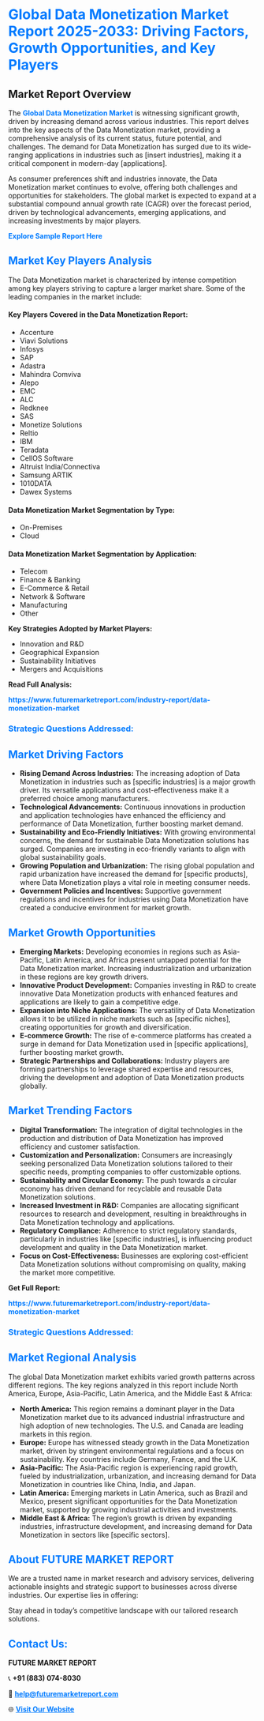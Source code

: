 <h1 style="color: #007BFF;">Global Data Monetization Market Report 2025-2033: Driving Factors, Growth Opportunities, and Key Players</h1>

<section id="overview">
<h2>Market Report Overview</h2>
<p>The <a href="https://www.futuremarketreport.com/industry-report/data-monetization-market" style="color: #007BFF; text-decoration: none;"><strong>Global Data Monetization Market</strong></a> is witnessing significant growth, driven by increasing demand across various industries. This report delves into the key aspects of the Data Monetization market, providing a comprehensive analysis of its current status, future potential, and challenges. The demand for Data Monetization has surged due to its wide-ranging applications in industries such as [insert industries], making it a critical component in modern-day [applications].</p>
<p>As consumer preferences shift and industries innovate, the Data Monetization market continues to evolve, offering both challenges and opportunities for stakeholders. The global market is expected to expand at a substantial compound annual growth rate (CAGR) over the forecast period, driven by technological advancements, emerging applications, and increasing investments by major players.</p>
</section>

<section id="overview">
<p><a href="https://www.futuremarketreport.com/request-sample/reportId=105975" style="color: #007BFF; text-decoration: none;"><strong>Explore Sample Report Here</strong></a></p>
</section>

<section id="key-players">
<h2 style="color: #007BFF;">Market Key Players Analysis</h2>
<p>The Data Monetization market is characterized by intense competition among key players striving to capture a larger market share. Some of the leading companies in the market include:</p>
<h4>Key Players Covered in the Data Monetization Report:</h4>
<ul><li>Accenture</li><li>Viavi Solutions</li><li>Infosys</li><li>SAP</li><li>Adastra</li><li>Mahindra Comviva</li><li>Alepo</li><li>EMC</li><li>ALC</li><li>Redknee</li><li>SAS</li><li>Monetize Solutions</li><li>Reltio</li><li>IBM</li><li>Teradata</li><li>CellOS Software</li><li>Altruist India/Connectiva</li><li>Samsung ARTIK</li><li>1010DATA</li><li>Dawex Systems</li></ul>
<h4>Data Monetization Market Segmentation by Type:</h4>
<ul><li>On-Premises</li><li>Cloud</li></ul>

<h4>Data Monetization Market Segmentation by Application:</h4>
<ul><li>Telecom</li><li>Finance &amp; Banking</li><li>E-Commerce &amp; Retail</li><li>Network &amp; Software</li><li>Manufacturing</li><li>Other</li></ul>
<p><strong>Key Strategies Adopted by Market Players:</strong></p>
<ul>
<li>Innovation and R&D</li>
<li>Geographical Expansion</li>
<li>Sustainability Initiatives</li>
<li>Mergers and Acquisitions</li>
</ul>
</section>

<section>
<p><strong>Read Full Analysis: </strong></p><a href="https://www.futuremarketreport.com/industry-report/data-monetization-market" style="color: #007BFF; text-decoration: none;"><strong>https://www.futuremarketreport.com/industry-report/data-monetization-market</strong></a>
<h3 style="color: #007BFF;">Strategic Questions Addressed:</h3>
</section>

<section id="driving-factors">
<h2 style="color: #007BFF;">Market Driving Factors</h2>
<ul>
<li><strong>Rising Demand Across Industries:</strong> The increasing adoption of Data Monetization in industries such as [specific industries] is a major growth driver. Its versatile applications and cost-effectiveness make it a preferred choice among manufacturers.</li>
<li><strong>Technological Advancements:</strong> Continuous innovations in production and application technologies have enhanced the efficiency and performance of Data Monetization, further boosting market demand.</li>
<li><strong>Sustainability and Eco-Friendly Initiatives:</strong> With growing environmental concerns, the demand for sustainable Data Monetization solutions has surged. Companies are investing in eco-friendly variants to align with global sustainability goals.</li>
<li><strong>Growing Population and Urbanization:</strong> The rising global population and rapid urbanization have increased the demand for [specific products], where Data Monetization plays a vital role in meeting consumer needs.</li>
<li><strong>Government Policies and Incentives:</strong> Supportive government regulations and incentives for industries using Data Monetization have created a conducive environment for market growth.</li>
</ul>
</section>

<section id="growth-opportunities">
<h2 style="color: #007BFF;">Market Growth Opportunities</h2>
<ul>
<li><strong>Emerging Markets:</strong> Developing economies in regions such as Asia-Pacific, Latin America, and Africa present untapped potential for the Data Monetization market. Increasing industrialization and urbanization in these regions are key growth drivers.</li>
<li><strong>Innovative Product Development:</strong> Companies investing in R&D to create innovative Data Monetization products with enhanced features and applications are likely to gain a competitive edge.</li>
<li><strong>Expansion into Niche Applications:</strong> The versatility of Data Monetization allows it to be utilized in niche markets such as [specific niches], creating opportunities for growth and diversification.</li>
<li><strong>E-commerce Growth:</strong> The rise of e-commerce platforms has created a surge in demand for Data Monetization used in [specific applications], further boosting market growth.</li>
<li><strong>Strategic Partnerships and Collaborations:</strong> Industry players are forming partnerships to leverage shared expertise and resources, driving the development and adoption of Data Monetization products globally.</li>
</ul>
</section>

<section id="trending-factors">
<h2 style="color: #007BFF;">Market Trending Factors</h2>
<ul>
<li><strong>Digital Transformation:</strong> The integration of digital technologies in the production and distribution of Data Monetization has improved efficiency and customer satisfaction.</li>
<li><strong>Customization and Personalization:</strong> Consumers are increasingly seeking personalized Data Monetization solutions tailored to their specific needs, prompting companies to offer customizable options.</li>
<li><strong>Sustainability and Circular Economy:</strong> The push towards a circular economy has driven demand for recyclable and reusable Data Monetization solutions.</li>
<li><strong>Increased Investment in R&D:</strong> Companies are allocating significant resources to research and development, resulting in breakthroughs in Data Monetization technology and applications.</li>
<li><strong>Regulatory Compliance:</strong> Adherence to strict regulatory standards, particularly in industries like [specific industries], is influencing product development and quality in the Data Monetization market.</li>
<li><strong>Focus on Cost-Effectiveness:</strong> Businesses are exploring cost-efficient Data Monetization solutions without compromising on quality, making the market more competitive.</li>
</ul>
</section>

<section>
<p><strong>Get Full Report: </strong></p><a href="https://www.futuremarketreport.com/industry-report/data-monetization-market" style="color: #007BFF; text-decoration: none;"><strong>https://www.futuremarketreport.com/industry-report/data-monetization-market</strong></a>
<h3 style="color: #007BFF;">Strategic Questions Addressed:</h3>
</section>


<section id="regional-analysis">
<h2 style="color: #007BFF;">Market Regional Analysis</h2>
<p>The global Data Monetization market exhibits varied growth patterns across different regions. The key regions analyzed in this report include North America, Europe, Asia-Pacific, Latin America, and the Middle East & Africa:</p>
<ul>
<li><strong>North America:</strong> This region remains a dominant player in the Data Monetization market due to its advanced industrial infrastructure and high adoption of new technologies. The U.S. and Canada are leading markets in this region.</li>
<li><strong>Europe:</strong> Europe has witnessed steady growth in the Data Monetization market, driven by stringent environmental regulations and a focus on sustainability. Key countries include Germany, France, and the U.K.</li>
<li><strong>Asia-Pacific:</strong> The Asia-Pacific region is experiencing rapid growth, fueled by industrialization, urbanization, and increasing demand for Data Monetization in countries like China, India, and Japan.</li>
<li><strong>Latin America:</strong> Emerging markets in Latin America, such as Brazil and Mexico, present significant opportunities for the Data Monetization market, supported by growing industrial activities and investments.</li>
<li><strong>Middle East & Africa:</strong> The region’s growth is driven by expanding industries, infrastructure development, and increasing demand for Data Monetization in sectors like [specific sectors].</li>
</ul>
</section>

<footer>
<h2 style="color: #007BFF;">About FUTURE MARKET REPORT</h2>
<p>We are a trusted name in market research and advisory services, delivering actionable insights and strategic support to businesses across diverse industries. Our expertise lies in offering:</p>

<p>Stay ahead in today’s competitive landscape with our tailored research solutions.</p>

<h2 style="color: #007BFF;">Contact Us:</h2>
<p><strong>FUTURE MARKET REPORT</strong></p>
<p>📞 <strong>+91 (883) 074-8030</strong></p>
<p>📧 <strong><a href="mailto:help@futuremarketreport.com" style="color: #007BFF;">help@futuremarketreport.com</a></strong></p>
<p>🌐 <strong><a href="https://www.futuremarketreport.com/" style="color: #007BFF;">Visit Our Website</a></strong></p>
</footer>